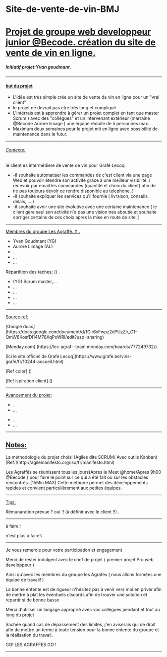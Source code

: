 # Site-de-vente-de-vin-BMJ

<h1><u>Projet de groupe web developpeur junior @Becode. création du site de vente de vin en ligne.</u></h1>


<h5>Initiatif projet:Yvan goudmant.</h5>

----

<h4><u>but du projet</u></h4>
  
  <ul>
    <li>L'idée est très simple crée un site de vente de vin en ligne pour un "vrai client"</li>
    <li>le projet ne devrait pas etre très long et compliqué.</li>
    <li>L'intérrais est à apprendre à gérer un projet complet en tant que master Scrum ) avec des "collègues" et un intervenant extérieur (marraine @Becode Aurore      limage ) une équipe réduite de 5 personnes max.</li>
    <li>Maximum deux semaines pour le projet mit en ligne avec possibilité de maintenance dans le futur.</li>
  </ul>

---

<h6><u>Contexte:</u></h6>
  
  <p>le client es intermédiere de vente de vin pour Grafé Lecoq.</p>
  <ul>
    <li>-il souhaite automatiser les commandes de c'est client via une page Web et pouvoir étendre son activité grace à une meilleur visibilité.
    ( recevoir par email les commandes (quantité et choix du client)  afin de ne pas toujours devoir ce rendre disponible au telephone. ) 
    </li>
    <li>-il souhaite expliquer les services qu'il fournie ( livraison, conseils, délais, ... ) 
    </li>
    <li>-il souhaite avoir une site évolutive avec une certaine maintenance 
    ( le client gère seul son activité n'a pas une vision tres aboutie et souhaite corriger certains de ces choix apres la mise en route de site. ) 
    </li> 
  </ul>
  

-----
  


<p><u>Membres du groupe Les Agraffé. () .</u></p>

  <ul>
    <li>Yvan Goudmant (YG)</li>
    <li>Aurore Limage (AL)</li>
    <li>...</li>
    <li>...</li>
    <li>...</li>
  </ul>
  
  
  
<p>Répartition des taches; () .<p>
  
  <ul>
    <li>(YG) Scrum master,...</li>
    <li>...</li>
    <li>...</li>
    <li>...</li>
    <li>...</li>
  </ul>
  

---

<p><u>Source ref;</u></p>


<p>[Google docs] (https://docs.google.com/document/d/1Gir6xFwpz2dPUzZir_C1-QmW8KosfDl14M78XqPxWRI/edit?usp=sharing)</p>
<p>[Monday.com] (https://les-agraf--team.monday.com/boards/777249732/)</p>
<p>[Ici le site officiel de Grafé Lecoq](https://www.grafe.be/vins-grafe/fr/10244-accueil.html)</p>
<p>[Ref color] ()</p>
<p>[Ref ispiration client] () </p>







---


  
<p><u>Avancement du projet:</u></p>

  <ul Day One >
    <li>...</li>
    <li>...</li>
  </ul>
  
  <ul Day two>
    <li>...</li>
    <li>...</li>
  </ul>
  
  

  

  




___

<h2><u>Notes:</u></h2>

  <p>La méthodologie du projet choisi (Agiles dite SCRUM/ Avec outils Kanban)
  [Ref:](http://agilemanifesto.org/iso/fr/manifesto.html)</p>
  <p> Les Agraffés se réunissent tous les jours(Apres le Meet @home/Apres 9h00 @Becode ) pour faire le point sur ce qui a été fait ou sur les obstacles rencontrés. (15Min MAX) Cette méthode permet des développements rapides et convient particulièrement aux petites équipes.</p>
  
  
___

<p><u>Tips:</u></p>

  <p> Rémunaration prévue ? oui !! (à définir avec le client !!) .</p>
  
___

<p>à faire!: </p>

<p>n'est plus à faire!:</p>

----

<p>Je vous remercie pour votre participation et engagement</p> 

<p>Merci de rester indulgent avec le chef de projet ( premier projet Pro web developpeur )</p>
<p>Ainsi qu'avec les membres du groupe les Agrafés ( nous allons formées une équipe de travail! )</p>
 <p>La bonne entente est de rigueur n'hésitez pas à venir vers moi en priver afin de mettre à plat les éventuels discords afin de trouver une solution et repartir si de bonne basse</p>
 <p> Merci d'utiliser un langage approprié avec vos collègues pendant et tout au long du projet</p>
 <p>Sachée quand cas de dépassement des limites, j'en aviserais qui de droit afin de mettre un terme à toute tension pour la bonne entente du groupe et la réalisation du travail.</p>
  
  <p> GO! LES AGRAFFES GO ! </p>
  
----
  
  
  


  

